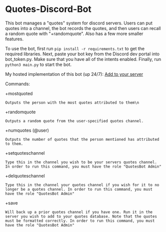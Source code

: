 # Quotes-Discord-Bot

This bot manages a "quotes" system for discord servers. Users can put quotes into a channel, the bot records the quotes, and then users can recall a random quote with "+randomquote". Also has a few more smaller features.

To use the bot, first run `pip install -r requirements.txt` to get the required libraries. Next, paste your bot key from the Discord dev portal into bot_token.py. Make sure that you have all of the intents enabled. Finally, run `python3 main.py` to start the bot.

My hosted implementation of this bot (up 24/7): [Add to your server](https://discord.com/api/oauth2/authorize?client_id=799028695368073255&permissions=748544&scope=bot)

Commands:

+mostquoted 

    Outputs the person with the most quotes attributed to them\n
+randomquote 

    Outputs a random quote from the user-specified quotes channel.
+numquotes (@user)
    
    Outputs the number of quotes that the person mentioned has attributed to them.
+setquoteschannel

    Type this in the channel you wish to be your servers quotes channel. In order to run this command, you must have the role "QuotesBot Admin"
+delquoteschannel 

    Type this in the channel your quotes channel if you wish for it to no longer be a quotes channel. In order to run this command, you must have the role "QuotesBot Admin"
+save

    Will back up a prior quotes channel if you have one. Run it in the server you wish to add to your quotes database. Note that the quotes must be formatted correctly. In order to run this command, you must have the role "QuotesBot Admin"

